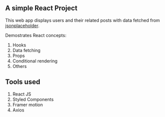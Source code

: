 ## A simple React Project

This web app displays users and their related posts with data fetched from [jsonplaceholder](https://jsonplaceholder.typicode.com). 

Demostrates React concepts:
1. Hooks
2. Data fetching
3. Props
4. Conditional rendering
5. Others

## Tools used
1. React JS
2. Styled Components
3. Framer motion
4. Axios
